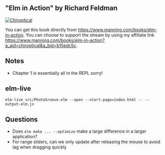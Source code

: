 "Elm in Action" by Richard Feldman
---

[![Chiroptical](https://img.shields.io/badge/twitch.tv-chiroptical-purple?logo=twitch&style=for-the-badge)](https://twitch.tv/chiroptical)

You can get this book directly from https://www.manning.com/books/elm-in-action. You can choose to support the stream by using my affiliate link https://www.manning.com/books/elm-in-action?a_aid=chiroptical&a_bid=b15edc5c.

## Notes

- Chapter 1 is essentially all in the REPL sorry!

## elm-live

```console
elm-live src/PhotoGroove.elm --open --start-page=index.html -- --output-elm.js
```

## Questions

- Does `elm make ... --optimize` make a large difference in a larger
  application?
- For range sliders, can we only update after releasing the mouse to avoid
  lag when dragging quickly
